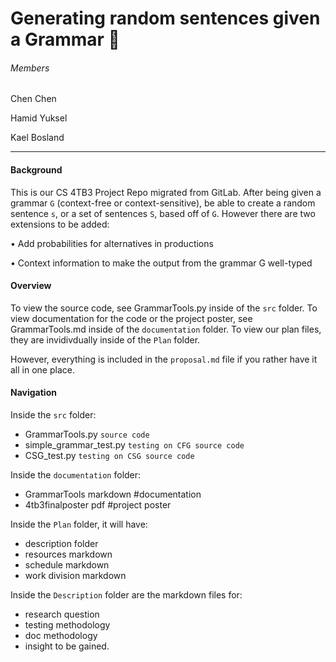 # Generating random sentences given a Grammar 🐙

###### Members

Chen Chen

Hamid Yuksel 

Kael Bosland

----------

#### Background
This is our CS 4TB3 Project Repo migrated from GitLab.
After being given a grammar `G` (context-free or context-sensitive), be able to create a random sentence `s`, or a set of sentences `S`,  based off of `G`. However there are two extensions to be added:

• Add probabilities for alternatives in productions

• Context information to make the output from the grammar G well-typed


#### Overview
To view the source code, see GrammarTools.py inside of the `src` folder.
To view documentation for the code or the project poster, see GrammarTools.md inside of the `documentation` folder.
To view our plan files, they are invidivdually inside of the `Plan` folder.

However, everything is included in the `proposal.md` file if you rather have it all in one place.


#### Navigation

Inside the `src` folder: 
- GrammarTools.py `source code`
- simple_grammar_test.py `testing on CFG source code`
- CSG_test.py `testing on CSG source code`


Inside the `documentation` folder: 
- GrammarTools markdown #documentation
- 4tb3finalposter pdf #project poster

Inside the `Plan` folder, it will have: 
- description folder
- resources markdown
- schedule markdown
- work division markdown

Inside the `Description` folder are the markdown files for:
- research question
- testing methodology
- doc methodology
- insight to be gained.

